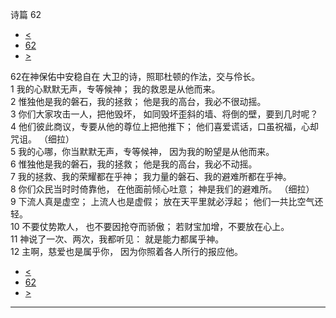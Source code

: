 ﻿





 诗篇 62




* [<](bible/PSA061.md)
* [62](bible/PSA.md)
* [>](bible/PSA063.md)



 
62在神保佑中安稳自在 大卫的诗，照耶杜顿的作法，交与伶长。  
1 我的心默默无声，专等候神； 我的救恩是从他而来。  
2 惟独他是我的磐石，我的拯救； 他是我的高台，我必不很动摇。     
3 你们大家攻击一人，把他毁坏， 如同毁坏歪斜的墙、将倒的壁，要到几时呢？  
4 他们彼此商议，专要从他的尊位上把他推下； 他们喜爱谎话，口虽祝福，心却咒诅。 （细拉）      
5 我的心哪，你当默默无声，专等候神， 因为我的盼望是从他而来。  
6 惟独他是我的磐石，我的拯救； 他是我的高台，我必不动摇。  
7 我的拯救、我的荣耀都在乎神； 我力量的磐石、我的避难所都在乎神。     
8 你们众民当时时倚靠他， 在他面前倾心吐意； 神是我们的避难所。 （细拉）      
9 下流人真是虚空； 上流人也是虚假； 放在天平里就必浮起； 他们一共比空气还轻。  
10 不要仗势欺人， 也不要因抢夺而骄傲； 若财宝加增，不要放在心上。     
11 神说了一次、两次，我都听见： 就是能力都属乎神。  
12 主啊，慈爱也是属乎你， 因为你照着各人所行的报应他。 
* [<](bible/PSA061.md)
* [62](bible/PSA.md)
* [>](bible/PSA063.md)





---









